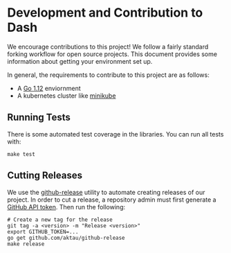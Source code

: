 # Development and Contribution to Dash

We encourage contributions to this project! We follow a fairly standard forking workflow for open source projects. This document provides some information about getting your environment set up.

In general, the requirements to contribute to this project are as follows:

- A [Go 1.12](https://golang.org/dl/) enviornment
- A kubernetes cluster like [minikube](https://kubernetes.io/docs/tasks/tools/install-minikube/)

## Running Tests

There is some automated test coverage in the libraries. You can run all tests with:

```
make test
```

## Cutting Releases

We use the [github-release](https://github.com/aktau/github-release) utility to automate creating releases of our project. In order to cut a release, a repository admin must first generate a [GitHub API token](https://help.github.com/en/github/authenticating-to-github/creating-a-personal-access-token-for-the-command-line). Then run the following:

```
# Create a new tag for the release
git tag -a <version> -m "Release <version>"
export GITHUB_TOKEN=...
go get github.com/aktau/github-release
make release
```

